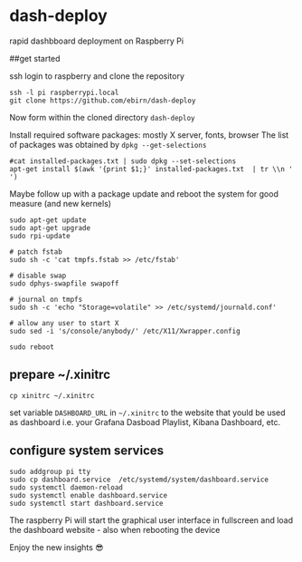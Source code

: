 # dash-deploy
rapid dashbboard deployment on Raspberry Pi 

##get started

ssh login to raspberry and clone the repository
```
ssh -l pi raspberrypi.local
git clone https://github.com/ebirn/dash-deploy
```
Now form within the cloned directory `dash-deploy`

Install required software packages: mostly X server, fonts, browser
The list of packages was obtained by `dpkg --get-selections`
```
#cat installed-packages.txt | sudo dpkg --set-selections
apt-get install $(awk '{print $1;}' installed-packages.txt  | tr \\n ' ')
```
Maybe follow up with a package update and reboot the system for good measure (and new kernels)
```
sudo apt-get update
sudo apt-get upgrade
sudo rpi-update

# patch fstab
sudo sh -c 'cat tmpfs.fstab >> /etc/fstab'

# disable swap
sudo dphys-swapfile swapoff

# journal on tmpfs
sudo sh -c 'echo "Storage=volatile" >> /etc/systemd/journald.conf'

# allow any user to start X
sudo sed -i 's/console/anybody/' /etc/X11/Xwrapper.config

sudo reboot
```

## prepare ~/.xinitrc
```
cp xinitrc ~/.xinitrc
```
set variable `DASHBOARD_URL` in `~/.xinitrc` to the website that yould be used as dashboard
i.e. your Grafana Dasboad Playlist, Kibana Dashboard, etc.

## configure system services
```
sudo addgroup pi tty
sudo cp dashboard.service  /etc/systemd/system/dashboard.service
sudo systemctl daemon-reload
sudo systemctl enable dashboard.service
sudo systemctl start dashboard.service
```
The raspberry Pi will start the graphical user interface in fullscreen 
and load the dashboard website - also when rebooting the device

Enjoy the new insights :sunglasses:



